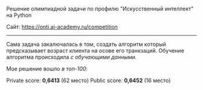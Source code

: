 Решение олимпиадной задачи по профилю "Искусственный интеллект" на Python

Сайт: https://onti.ai-academy.ru/competition

********************************************************************************

Сама задача закалючалась в том, создать алгоритм который предсказывает возраст клиента на осове его транкзаций.
Обучение алгоритма происходила _с обучающими данными._

Мое решение вошло _в топ-100_:

Private score: **0,6413** (62 место)
Public score: **0,6452** (16 место)
